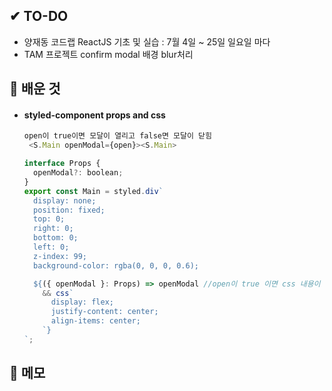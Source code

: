 ## ✔ TO-DO
- 양재동 코드랩 ReactJS 기초 및 실습 : 7월 4일 ~ 25일 일요일 마다
- TAM 프로젝트 confirm modal 배경 blur처리

## 💾 배운 것
- #### styled-component props and css
    ```javascript
    open이 true이면 모달이 열리고 false면 모달이 닫힘
     <S.Main openModal={open}><S.Main>
    ```

    ```javascript
    interface Props {
      openModal?: boolean;
    }
    export const Main = styled.div`
      display: none;
      position: fixed;
      top: 0;
      right: 0;
      bottom: 0;
      left: 0;
      z-index: 99;
      background-color: rgba(0, 0, 0, 0.6);

      ${({ openModal }: Props) => openModal //open이 true 이면 css 내용이 아래와 같이 바뀜
        && css`
          display: flex;
          justify-content: center;
          align-items: center;
        `}
    `;
    ```

## 📝 메모